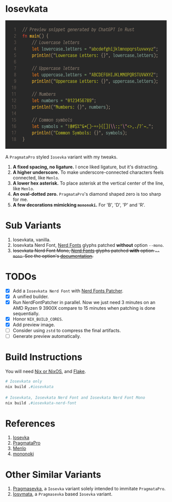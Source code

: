 # Iosevkata

![Preview](preview.png)

A `PragmataPro` styled `Iosevka` variant with my tweaks.

1. **A fixed spacing, no ligature.** I once liked ligature, but it's distracting.
2. **A higher underscore.** To make underscore-connected characters feels connected, like `Menlo`.
3. **A lower hex asterisk.** To place asterisk at the vertical center of the line, like `Menlo`.
4. **An oval-dotted zero.** `PragmataPro`'s diamond shaped zero is too sharp for me.
5. **A few decorations mimicking `mononoki`.** For 'B', 'D', 'P' and 'R'.

# Sub Variants

1. Iosevkata, vanilla.
2. Iosevkata Nerd Font, [Nerd Fonts](https://github.com/ryanoasis/nerd-fonts) glyphs patched **without** option `--mono`.
3. ~~Iosevkata Nerd Font Mono, [Nerd Fonts](https://github.com/ryanoasis/nerd-fonts) glyphs patched **with** option `--mono`. See the option's [documentation](https://github.com/ryanoasis/nerd-fonts/wiki/ScriptOptions).~~

# TODOs

- [x] Add a `Iosevkata Nerd Font` with [Nerd Fonts Patcher](https://github.com/ryanoasis/nerd-fonts#font-patcher).
- [x] A unified builder.
- [x] Run NerdFontPatcher in parallel. Now we just need 3 minutes on an AMD Ryzen 9 3900X compare to 15 minutes when patching is done sequentially.
- [x] Honor `NIX_BUILD_CORES`.
- [x] Add preview image.
- [ ] Consider using `zstd` to compress the final artifacts.
- [ ] Generate preview automatically.

# Build Instructions

You will need [Nix or NixOS](https://nixos.org/), and [Flake](https://nixos.wiki/wiki/Flakes).

```nix
# Iosevkata only
nix build .#iosevkata

# Iosevkata, Iosevkata Nerd Font and Iosevkata Nerd Font Mono
nix build .#iosevkata-nerd-font
```

# References
1. [Iosevka](https://github.com/be5invis/Iosevka)
2. [PragmataPro](https://fsd.it/shop/fonts/pragmatapro/)
3. [Menlo](https://en.wikipedia.org/wiki/Menlo_(typeface))
4. [mononoki](https://github.com/madmalik/mononoki)

# Other Similar Variants

1. [Pragmasevka](https://github.com/shytikov/pragmasevka), a `Iosevka` variant solely intended to immitate `PragmataPro`.
2. [Iosvmata](https://github.com/N-R-K/Iosvmata), a `Pragmasevka` based `Iosevka` variant.
